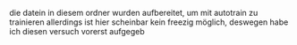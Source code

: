 die datein in diesem ordner wurden aufbereitet, um mit autotrain zu trainieren
allerdings ist hier scheinbar kein freezig möglich, deswegen habe ich diesen versuch vorerst aufgegeb
